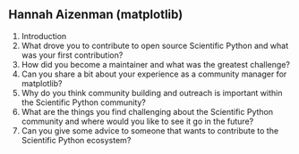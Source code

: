 ## Hannah Aizenman (matplotlib)

1. Introduction
2. What drove you to contribute to open source Scientific Python and what was your first contribution?
3. How did you become a maintainer and what was the greatest challenge?
4. Can you share a bit about your experience as a community manager for matplotlib?
5. Why do you think community building and outreach is important within the Scientific Python community?
6. What are the things you find challenging about the Scientific Python community and where would you like to see it go in the future?
7. Can you give some advice to someone that wants to contribute to the Scientific Python ecosystem?
 